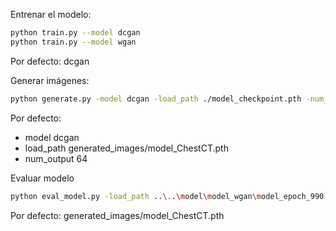Entrenar el modelo:
```bash
python train.py --model dcgan
python train.py --model wgan
```
Por defecto: dcgan

Generar imágenes: 
```bash
python generate.py -model dcgan -load_path ./model_checkpoint.pth -num_output 128
```
Por defecto:
- model dcgan
- load_path generated_images/model_ChestCT.pth 
- num_output 64

Evaluar modelo 
```bash
python eval_model.py -load_path ..\..\model\model_wgan\model_epoch_990.pth
```
Por defecto: generated_images/model_ChestCT.pth 
